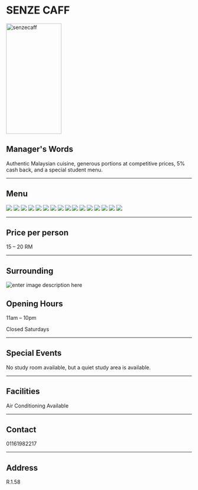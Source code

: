 # SENZE CAFF

<img src="https://img.xmummap.com/1_senzecaff_logo.jpg" width="150" height="300" alt="senzecaff">

## Manager's Words

Authentic Malaysian cuisine, generous portions at competitive prices, 5% cash back, and a special student menu.

---

## Menu

<div class="image-slide">
  <img src="https://img.xmummap.com/1_senzecaff_menu%20%281%29.jpg" />
  <img src="https://img.xmummap.com/1_senzecaff_menu%20%2810%29.jpg" />
  <img src="https://img.xmummap.com/1_senzecaff_menu%20%2811%29.jpg" />
  <img src="https://img.xmummap.com/1_senzecaff_menu%20%2812%29.jpg" />
  <img src="https://img.xmummap.com/1_senzecaff_menu%20%2813%29.jpg" />
  <img src="https://img.xmummap.com/1_senzecaff_menu%20%2814%29.jpg" />
  <img src="https://img.xmummap.com/1_senzecaff_menu%20%2815%29.jpg" />
  <img src="https://img.xmummap.com/1_senzecaff_menu%20%2816%29.jpg" />
  <img src="https://img.xmummap.com/1_senzecaff_menu%20%282%29.jpg" />
  <img src="https://img.xmummap.com/1_senzecaff_menu%20%283%29.jpg" />
  <img src="https://img.xmummap.com/1_senzecaff_menu%20%284%29.jpg" />
  <img src="https://img.xmummap.com/1_senzecaff_menu%20%285%29.jpg" />
  <img src="https://img.xmummap.com/1_senzecaff_menu%20%286%29.jpg" />
  <img src="https://img.xmummap.com/1_senzecaff_menu%20%287%29.jpg" />
  <img src="https://img.xmummap.com/1_senzecaff_menu%20%288%29.jpg" />
  <img src="https://img.xmummap.com/1_senzecaff_menu%20%289%29.jpg" />
</div>

---

## Price per person

15 – 20 RM

---

## Surrounding

![enter image description here](https://img.xmummap.com/1_senzecaff_surd.jpg?AWSAccessKeyId=4sr3toneyHtmrJY7&Signature=OSVZ5gjSlaOH6RVcGqNB3nSFLgA=&Expires=1757406035)

## Opening Hours

11am – 10pm

Closed Saturdays

---

## Special Events

No study room available, but a quiet study area is available.

---

## Facilities

Air Conditioning Available

---

## Contact

01161982217

---

## Address

R.1.58
